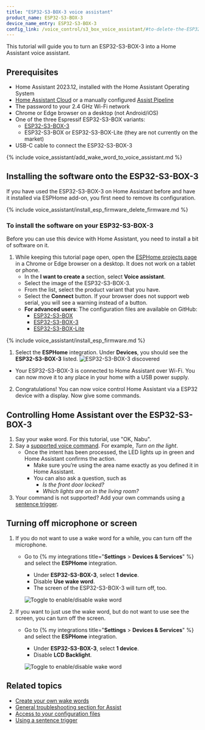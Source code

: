 ```yaml
---
title: "ESP32-S3-BOX-3 voice assistant"
product_name: ESP32-S3-BOX-3
device_name_entry: ESP32-S3-BOX-3
config_link: /voice_control/s3_box_voice_assistant/#to-delete-the-ESP32-S3-BOX-3-configuration-from-esphome
---
```


This tutorial will guide you to turn an ESP32-S3-BOX-3 into a Home Assistant voice assistant.

## Prerequisites

- Home Assistant 2023.12, installed with the Home Assistant Operating System
- [Home Assistant Cloud](https://www.nabucasa.com) or a manually configured [Assist Pipeline](/voice_control/voice_remote_local_assistant)
- The password to your 2.4&nbsp;GHz Wi-Fi network
- Chrome or Edge browser on a desktop (not Android/iOS)
- One of the three Espressif ESP32-S3-BOX variants:
  - [ESP32-S3-BOX-3](https://www.aliexpress.us/item/1005005920207976.html?gatewayAdapt=4itemAdapt)
  - ESP32-S3-BOX or ESP32-S3-BOX-Lite (they are not currently on the market)
- USB-C cable to connect the ESP32-S3-BOX-3

{% include voice_assistant/add_wake_word_to_voice_assistant.md %}

## Installing the software onto the ESP32-S3-BOX-3

If you have used the ESP32-S3-BOX-3 on Home Assistant before and have it installed via ESPHome add-on, you first need to remove its configuration.

{% include voice_assistant/install_esp_firmware_delete_firmware.md %}

### To install the software on your ESP32-S3-BOX-3

Before you can use this device with Home Assistant, you need to install a bit of software on it.

1. While keeping this tutorial page open, open the [ESPHome projects page](https://esphome.io/projects/index.html) in a Chrome or Edge browser on a desktop. It does not work on a tablet or phone.
   - In the **I want to create a** section, select **Voice assistant**.
   - Select the image of the ESP32-S3-BOX-3.
   - From the list, select the product variant that you have.
   - Select the **Connect** button. If your browser does not support web serial, you will see a warning instead of a button.
   - **For advanced users**: The configuration files are available on GitHub:
     - [ESP32-S3-BOX](https://github.com/esphome/firmware/blob/main/voice-assistant/esp32-s3-box.yaml)
     - [ESP32-S3-BOX-3](https://github.com/esphome/firmware/blob/main/voice-assistant/esp32-s3-box-3.yaml)
     - [ESP32-S3-BOX-Lite](https://github.com/esphome/firmware/blob/main/voice-assistant/esp32-s3-box-lite.yaml)

{% include voice_assistant/install_esp_firmware.md %}

1.  Select the **ESPHome** integration. Under **Devices**, you should see the **ESP32-S3-BOX-3** listed.
   ![ESP32-S3-BOX-3 discovered](/images/assist/m5stack-atom-echo-discovered-new-03.png)
   - Your ESP32-S3-BOX-3 is connected to Home Assistant over Wi-Fi. You can now move it to any place in your home with a USB power supply.
2.   Congratulations! You can now voice control Home Assistant via a ESP32 device with a display. Now give some commands.

## Controlling Home Assistant over the ESP32-S3-BOX-3

1. Say your wake word. For this tutorial, use "OK, Nabu".
2. Say a [supported voice command](/voice_control/builtin_sentences/). For example, *Turn on the light*.
   - Once the intent has been processed, the LED lights up in green and Home Assistant confirms the action.
      - Make sure you’re using the area name exactly as you defined it in Home Assistant.
      - You can also ask a question, such as
          - *Is the front door locked?*
          - *Which lights are on in the living room?*
3. Your command is not supported? Add your own commands using [a sentence trigger](/voice_control/custom_sentences/).

## Turning off microphone or screen

1. If you do not want to use a wake word for a while, you can turn off the microphone.
   - Go to {% my integrations title="**Settings** > **Devices & Services**" %} and select the **ESPHome** integration.
      - Under **ESP32-S3-BOX-3**, select **1 device**.
      - Disable **Use wake word**.
      - The screen of the ESP32-S3-BOX-3 will turn off, too.
   
      ![Toggle to enable/disable wake word](/images/assist/wake_word_disable.png)
2. If you want to just use the wake word, but do not want to use see the screen, you can turn off the screen.
   - Go to {% my integrations title="**Settings** > **Devices & Services**" %} and select the **ESPHome** integration.
     - Under **ESP32-S3-BOX-3**, select **1 device**.
     - Disable **LCD Backlight**.
   
      ![Toggle to enable/disable wake word](/images/assist/s3-box-disable-screen.png)

## Related topics

- [Create your own wake words](/voice_control/create_wake_word/)
- [General troubleshooting section for Assist](/voice_control/troubleshooting/)
- [Access to your configuration files](/common-tasks/os/#configuring-access-to-files)
- [Using a sentence trigger](/voice_control/custom_sentences/)
